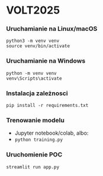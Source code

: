 # VOLT2025

### Uruchamianie na Linux/macOS
```
python3 -m venv venv
source venv/bin/activate
```

### Uruchamianie na Windows

```
python -m venv venv
venv\Scripts\activate
```

### Instalacja zależnosci
`pip install -r requirements.txt`

### Trenowanie modelu
- Jupyter notebook/colab, albo:
- `python training.py`

### Uruchomienie POC
`streamlit run app.py`